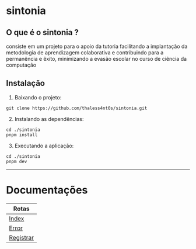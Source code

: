# sintonia

## O que é o sintonia ?

consiste em um projeto para o apoio da tutoria facilitando a implantação da metodologia de aprendizagem colaborativa e contribuindo para a permanência e êxito, minimizando a evasão escolar no curso de ciência da computação

## Instalação

1. Baixando o projeto:

```
git clone https://github.com/thaless4nt0s/sintonia.git
```

2. Instalando as dependências:

```
cd ./sintonia
pnpm install
```

3. Executando a aplicação:

```
cd ./sintonia
pnpm dev
```
---

# Documentações

| Rotas                                         |
| --------------------------------------------- |
| [Index](endpoints/index.md)                   |
| [Error](endpoints/error.md)                   |
| [Registrar](endpoints/registrar.md)           |
